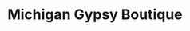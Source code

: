---
title: "Michigan Gypsy Boutique"
url: /manitou-beach/michigan-gypsy-boutique/
shop: Andenken
---